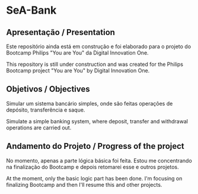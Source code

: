# SeA-Bank

## Apresentação / Presentation

Este repositório ainda está em construção e foi elaborado para o projeto do Bootcamp Philips "You are You" da Digital Innovation One.

This repository is still under construction and was created for the Philips Bootcamp project "You are You" by Digital Innovation One.

## Objetivos / Objectives

Simular um sistema bancário simples, onde são feitas operações de depósito, transferência e saque.

Simulate a simple banking system, where deposit, transfer and withdrawal operations are carried out.

## Andamento do Projeto / Progress of the project

No momento, apenas a parte lógica básica foi feita. Estou me concentrando na finalização do Bootcamp e depois retomarei esse e outros projetos.

At the moment, only the basic logic part has been done. I'm focusing on finalizing Bootcamp and then I'll resume this and other projects.

